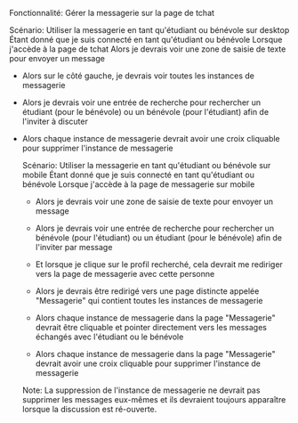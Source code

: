 Fonctionnalité: Gérer la messagerie sur la page de tchat

  Scénario: Utiliser la messagerie en tant qu'étudiant ou bénévole sur desktop
    Étant donné que je suis connecté en tant qu'étudiant ou bénévole
    Lorsque j'accède à la page de tchat
    Alors je devrais voir une zone de saisie de texte pour envoyer un message

* Alors sur le côté gauche, je devrais voir toutes les instances de messagerie
* Alors je devrais voir une entrée de recherche pour rechercher un étudiant (pour le bénévole) ou un bénévole (pour l'étudiant) afin de l'inviter à discuter
* Alors chaque instance de messagerie devrait avoir une croix cliquable pour supprimer l'instance de messagerie

  Scénario: Utiliser la messagerie en tant qu'étudiant ou bénévole sur mobile
    Étant donné que je suis connecté en tant qu'étudiant ou bénévole
    Lorsque j'accède à la page de messagerie sur mobile
    * Alors je devrais voir une zone de saisie de texte pour envoyer un message

    * Alors je devrais voir une entrée de recherche pour rechercher un bénévole (pour l'étudiant) ou un étudiant (pour le bénévole) afin de l'inviter par message
	* Et lorsque je clique sur le profil recherché, cela devrait me rediriger vers la page de messagerie avec cette personne

    * Alors je devrais être redirigé vers une page distincte appelée "Messagerie" qui contient toutes les instances de messagerie
    * Alors chaque instance de messagerie dans la page "Messagerie" devrait être cliquable et pointer directement vers les messages échangés avec l'étudiant ou le bénévole
    * Alors chaque instance de messagerie dans la page "Messagerie" devrait avoir une croix cliquable pour supprimer l'instance de messagerie

    Note: La suppression de l'instance de messagerie ne devrait pas supprimer les messages eux-mêmes et ils devraient toujours apparaître lorsque la discussion est ré-ouverte.
